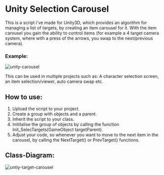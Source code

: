 # Unity Selection Carousel

This is a script i've made for Unity3D, which provides an algorithm for managing a list of targets, by creating an item carousel for it.
With the item carousel you gain the ability to control items (for example a 4 target camera system, where with a press of the arrows, you swap to the next/previous camera).

### Example:
![unity-carousel](https://github.com/user-attachments/assets/a72712dd-e13e-4a4c-8eef-077bd1b3e2e3)

This can be used in multiple projects such as: A character selection screen, an item selection/viewer, auto camera swap etc.

## How to use:
1. Upload the script to your project.
2. Create a group with objects and a parent.
3. Inherit the script to your class.
4. Inititalise the group of objects by calling the function Init_SelecTargets(GameObject targetParent).
5. Adjust your code, so whenever you want to move to the next item in the carousel, by calling the NextTarget() or PrevTarget() functions.


## Class-Diagram:
![untiy-target-carousel](https://github.com/user-attachments/assets/0ed23c6f-6cb6-4307-9faf-394b3167c558)
